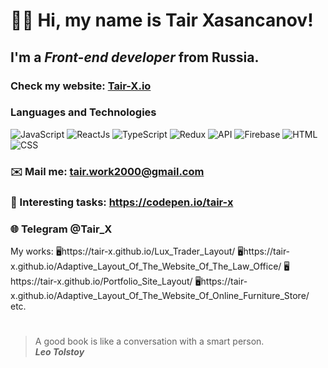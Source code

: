 # 👋🏻 Hi, my name is **Tair Xasancanov**!
## I'm a  *Front-end developer* from Russia.
### Check my website: [Tair-X.io](https://tair-x.github.io/Portfolio_Site_Layout/)
### Languages and Technologies 
![JavaScript](https://img.shields.io/badge/-JavaScript-090909?style=for-the-badge&logo=JavaScript)
![ReactJs](https://img.shields.io/badge/-ReactJs-090909?style=for-the-badge&logo=React)
![TypeScript](https://img.shields.io/badge/-TypeScript-090909?style=for-the-badge&logo=TypeScript)
![Redux](https://img.shields.io/badge/-Redux-090909?style=for-the-badge&logo=Redux)
![API](https://img.shields.io/badge/-REST&#032;API-090909?style=for-the-badge)
![Firebase](https://img.shields.io/badge/-Firebase-090909?style=for-the-badge&logo=Firebase)
![HTML](https://img.shields.io/badge/-HTML-090909?style=for-the-badge&logo=html5)
![CSS](https://img.shields.io/badge/-CSS-090909?style=for-the-badge&logo=css3)
### ✉️ Mail me: tair.work2000@gmail.com
### 📝 Interesting tasks: https://codepen.io/tair-x
### 🌐 Telegram @Tair_X

My works:
🖥️https://tair-x.github.io/Lux_Trader_Layout/
🖥️https://tair-x.github.io/Adaptive_Layout_Of_The_Website_Of_The_Law_Office/
🖥️https://tair-x.github.io/Portfolio_Site_Layout/
🖥️https://tair-x.github.io/Adaptive_Layout_Of_The_Website_Of_Online_Furniture_Store/
etc.
#
> A good book is like a conversation with a smart person. <br/>
> ***Leo Tolstoy***
